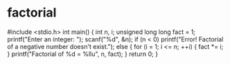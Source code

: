 # factorial
#include <stdio.h>
int main() {
    int n, i;
    unsigned long long fact = 1;
    printf("Enter an integer: ");
    scanf("%d", &n);
    if (n < 0)
        printf("Error! Factorial of a negative number doesn't exist.");
    else {
        for (i = 1; i <= n; ++i) {
            fact *= i;
        }
        printf("Factorial of %d = %llu", n, fact);
    }
 return 0;
}


